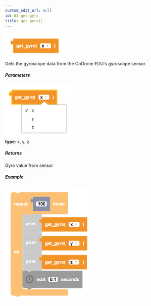 ```yaml
---
custom_edit_url: null
id: 03-get-gyro
title: get_gyro()
---
```


![get gyro block image](get_gyro.PNG)<br />
Gets the gyroscope data from the CoDrone EDU's gyroscope sensor.

##### Parameters
![get gyro image](get_gyro_params.PNG) <br />
**type**: x, y, z <br />

##### Returns

Gyro value from sensor

##### Example

![get gyro example](get_gyro_example.PNG)